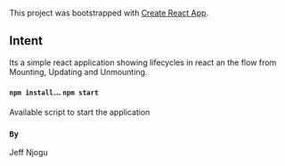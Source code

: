 This project was bootstrapped with [Create React App](https://github.com/facebook/create-react-app).

## Intent

Its a simple react application showing lifecycles in react an the flow from Mounting, Updating and Unmounting.

#### `npm install`... `npm start`

Available script to start the application

### `By`

Jeff Njogu
